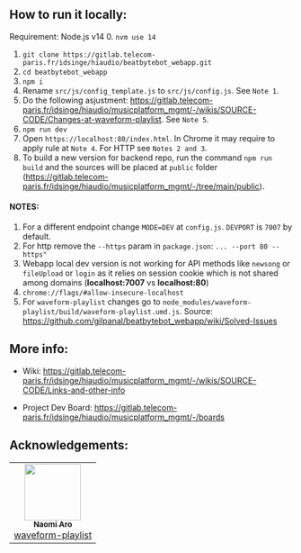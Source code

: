 ## How to run it locally:

Requirement: Node.js v14
0. `nvm use 14`

1. `git clone https://gitlab.telecom-paris.fr/idsinge/hiaudio/beatbytebot_webapp.git`
2. `cd beatbytebot_webapp`
3. `npm i`
4. Rename `src/js/config_template.js` to `src/js/config.js`. See `Note 1`.
5. Do the following asjustment: https://gitlab.telecom-paris.fr/idsinge/hiaudio/musicplatform_mgmt/-/wikis/SOURCE-CODE/Changes-at-waveform-playlist. See `Note 5`.
6. `npm run dev`
7. Open `https://localhost:80/index.html`. In Chrome it may require to apply rule at `Note 4`. For HTTP see `Notes 2 and 3`.
8. To build a new version for backend repo, run the command `npm run build` and the sources will be placed at `public` folder (https://gitlab.telecom-paris.fr/idsinge/hiaudio/musicplatform_mgmt/-/tree/main/public).


#### NOTES:
1. For a different endpoint change `MODE=DEV` at `config.js`. `DEVPORT` is `7007` by default.
2. For http remove the `--https` param in `package.json`: `... --port 80 --https"`
3. Webapp local dev version is not working for API methods like `newsong` or `fileUpload` or `login` as it relies on session cookie which is not shared among domains (**localhost:7007** vs **localhost:80**)
4. `chrome://flags/#allow-insecure-localhost`
5. For `waveform-playlist` changes go to `node_modules/waveform-playlist/build/waveform-playlist.umd.js`. Source: https://github.com/gilpanal/beatbytebot_webapp/wiki/Solved-Issues

## More info:

- Wiki: https://gitlab.telecom-paris.fr/idsinge/hiaudio/musicplatform_mgmt/-/wikis/SOURCE-CODE/Links-and-other-info

- Project Dev Board: https://gitlab.telecom-paris.fr/idsinge/hiaudio/musicplatform_mgmt/-/boards

## Acknowledgements:
<!-- prettier-ignore-start -->
<!-- markdownlint-disable -->
<table>
  <tr>
    <td align="center"><a href="https://github.com/naomiaro"><img src="https://avatars2.githubusercontent.com/u/35253?v=4" width="100px;" alt=""/><br /><sub><b>Naomi Aro</b></sub></a><br /><a href="https://github.com/naomiaro/waveform-playlist" title="Code">waveform-playlist</a></td> 
  </tr>
</table>
<!-- markdownlint-enable -->
<!-- prettier-ignore-end -->

